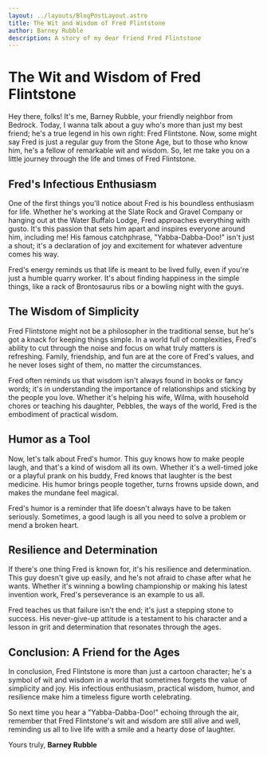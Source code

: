 ```yaml
---
layout: ../layouts/BlogPostLayout.astro
title: The Wit and Wisdom of Fred Flintstone
author: Barney Rubble
description: A story of my dear friend Fred Flintstone
---
```


# The Wit and Wisdom of Fred Flintstone

Hey there, folks! It's me, Barney Rubble, your friendly neighbor from Bedrock. Today, I wanna talk about a guy who's more than just my best friend; he's a true legend in his own right: Fred Flintstone. Now, some might say Fred is just a regular guy from the Stone Age, but to those who know him, he's a fellow of remarkable wit and wisdom. So, let me take you on a little journey through the life and times of Fred Flintstone.

## Fred's Infectious Enthusiasm

One of the first things you'll notice about Fred is his boundless enthusiasm for life. Whether he's working at the Slate Rock and Gravel Company or hanging out at the Water Buffalo Lodge, Fred approaches everything with gusto. It's this passion that sets him apart and inspires everyone around him, including me! His famous catchphrase, "Yabba-Dabba-Doo!" isn't just a shout; it's a declaration of joy and excitement for whatever adventure comes his way.

Fred's energy reminds us that life is meant to be lived fully, even if you're just a humble quarry worker. It's about finding happiness in the simple things, like a rack of Brontosaurus ribs or a bowling night with the guys.

## The Wisdom of Simplicity

Fred Flintstone might not be a philosopher in the traditional sense, but he's got a knack for keeping things simple. In a world full of complexities, Fred's ability to cut through the noise and focus on what truly matters is refreshing. Family, friendship, and fun are at the core of Fred's values, and he never loses sight of them, no matter the circumstances.

Fred often reminds us that wisdom isn't always found in books or fancy words; it's in understanding the importance of relationships and sticking by the people you love. Whether it's helping his wife, Wilma, with household chores or teaching his daughter, Pebbles, the ways of the world, Fred is the embodiment of practical wisdom.

## Humor as a Tool

Now, let's talk about Fred's humor. This guy knows how to make people laugh, and that's a kind of wisdom all its own. Whether it's a well-timed joke or a playful prank on his buddy, Fred knows that laughter is the best medicine. His humor brings people together, turns frowns upside down, and makes the mundane feel magical.

Fred's humor is a reminder that life doesn't always have to be taken seriously. Sometimes, a good laugh is all you need to solve a problem or mend a broken heart.

## Resilience and Determination

If there's one thing Fred is known for, it's his resilience and determination. This guy doesn't give up easily, and he's not afraid to chase after what he wants. Whether it's winning a bowling championship or making his latest invention work, Fred's perseverance is an example to us all.

Fred teaches us that failure isn't the end; it's just a stepping stone to success. His never-give-up attitude is a testament to his character and a lesson in grit and determination that resonates through the ages.

## Conclusion: A Friend for the Ages

In conclusion, Fred Flintstone is more than just a cartoon character; he's a symbol of wit and wisdom in a world that sometimes forgets the value of simplicity and joy. His infectious enthusiasm, practical wisdom, humor, and resilience make him a timeless figure worth celebrating.

So next time you hear a "Yabba-Dabba-Doo!" echoing through the air, remember that Fred Flintstone's wit and wisdom are still alive and well, reminding us all to live life with a smile and a hearty dose of laughter.

Yours truly,
**Barney Rubble**
